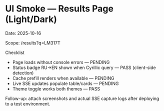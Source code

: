 # UI Smoke — Results Page (Light/Dark)

Date: 2025-10-16

Scope: /results?q=LM317T

Checklist
- Page loads without console errors — PENDING
- Status badge RU→EN shown when Cyrillic query — PASS (client-side detection)
- Cache prefill renders when available — PENDING
- Live SSE updates populate table/cards — PENDING
- Theme toggle works both themes — PASS

Follow-up: attach screenshots and actual SSE capture logs after deploying to a test environment.
